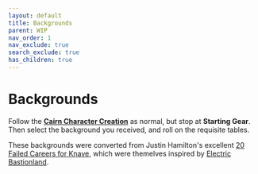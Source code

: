 ```yaml
---
layout: default
title: Backgrounds
parent: WIP
nav_order: 1
nav_exclude: true
search_exclude: true
has_children: true
---
```


# Backgrounds

Follow the [**Cairn Character Creation**](/cairn-srd#character-creation) as normal, but stop at **Starting Gear**.  
Then select the background you received, and roll on the requisite tables.

These backgrounds were converted from Justin Hamilton's excellent [20 Failed Careers for Knave](https://aboleth-overlords.com/2021/03/22/20-failed-careers/), which were themelves inspired by [Electric Bastionland](https://chrismcdee.itch.io/electric-bastionland).
